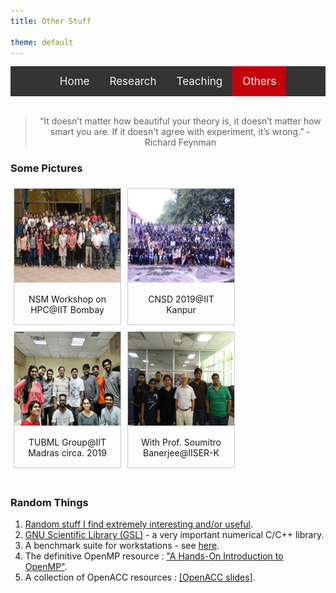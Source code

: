 ```yaml
---
title: Other Stuff

theme: default
---
```

<style>
    
/* Add a black background color to the top navigation */
.topnav {
  background-color: #333;
  overflow: hidden;
  display:flex;
  justify-content:center;
}

/* Style the links inside the navigation bar */
.topnav a {
  float: left;
  color: #f2f2f2;
  text-align: center;
  padding: 14px 16px;
  text-decoration: none;
  font-size: 17px;
}

/* Change the color of links on hover */
.topnav a:hover {
  background-color: #ddd;
  color: black;
}

/* Add a color to the active/current link */
.topnav a.active {
  background-color: #c4000a;
  color: white;
}

div.gallery {
  margin: 5px;
  float: left;
  border: 1px solid #ccc;
  width: 170px;
}

div.gallery:hover {
  border: 1px solid #777;
}

div.gallery img {
  width: 100%;
  height: 150px;
}

div.desc {
  padding: 15px;
  text-align: center;
}

.div2 {
  clear: left;
}

</style>
<div class="topnav">
<div>
  <a href="index.html">Home</a>
  <a href="res_pub_conf.html">Research</a>
  <a href="teaching.html">Teaching</a>
  <a class="active" href="others.html">Others</a>
</div>
</div>
<br>

> <div align="center"> <p> “It doesn’t matter how beautiful your theory is, it doesn’t matter how smart you are. If it doesn't agree with experiment, it’s wrong.” - Richard Feynman </p> </div>

### Some Pictures
<div>
<div class="gallery">
  <a target="_blank" href="img/gallery/nsmbombay.jpg">
    <img src="img/gallery/nsmbombay.jpg" alt="NSM Bombay" width="600" height="400">
  </a>
  <div class="desc">NSM Workshop on HPC@IIT Bombay</div>
</div>

<div class="gallery">
  <a target="_blank" href="img/gallery/cnsdiitk.jpeg">
    <img src="img/gallery/cnsdiitk.jpeg" alt="CNSD Kanpur" width="600" height="400">
  </a>
  <div class="desc">CNSD 2019@IIT Kanpur</div>
</div>

<div class="gallery">
  <a target="_blank" href="img/gallery/tubml1.jpeg">
    <img src="img/gallery/tubml1.jpeg" alt="TUBML Group" width="600" height="400">
  </a>
  <div class="desc">TUBML Group@IIT Madras circa. 2019</div>
</div>

<div class="gallery">
  <a target="_blank" href="img/gallery/iiser.jpg">
    <img src="img/gallery/iiser.jpg" alt="TUBML Group" width="600" height="400">
  </a>
  <div class="desc">With Prof. Soumitro Banerjee@IISER-K</div>
</div>

</div>



<div class="div2">

<br>

<h3>Random Things</h3>

<ol>
<li><a href="https://dashing-kiwi-f01.notion.site/Random-stuff-I-find-extremely-interesting-and-or-useful-bdf4d7b424a440beac9458d986d56aac)">Random stuff I find extremely interesting and/or useful</a>.</li>

<li><a href="https://www.gnu.org/software/gsl/doc/html/index.html">GNU Scientific Library (GSL)</a> - a very important numerical C/C++ library.</li>
  
<li>A benchmark suite for workstations - see <a href="https://github.com/dhrubajyoti98/HPPWB">here</a>.</li>

<li>The definitive OpenMP resource : <a href="https://youtube.com/playlist?list=PLLX-Q6B8xqZ8n8bwjGdzBJ25X2utwnoEG">"A Hands-On Introduction to OpenMP"</a>.</li>
  
<li>A collection of OpenACC resources : <a href="https://drive.google.com/drive/folders/12oNwTvN4Dns6pTldCJArB1tQn7AuBwQM?usp=sharing">[OpenACC slides]</a>.</li>

</ol>

</div>